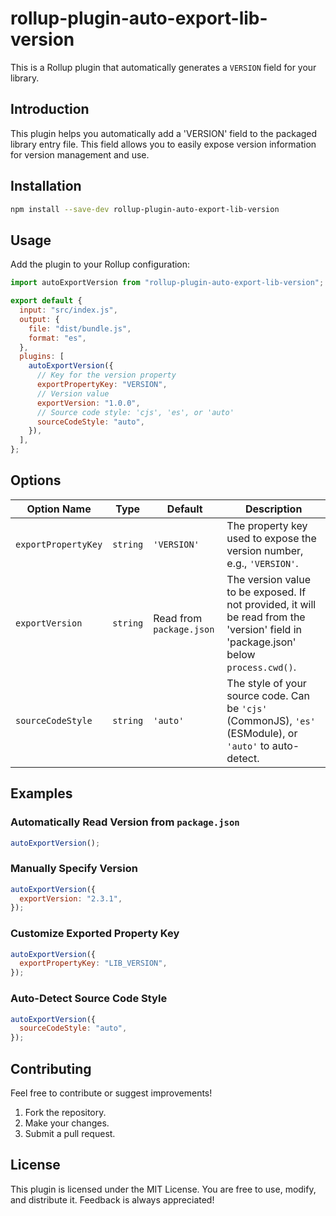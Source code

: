# rollup-plugin-auto-export-lib-version

This is a Rollup plugin that automatically generates a `VERSION` field for your library.

## **Introduction**

This plugin helps you automatically add a 'VERSION' field to the packaged library entry file.
This field allows you to easily expose version information for version management and use.

## **Installation**

```bash
npm install --save-dev rollup-plugin-auto-export-lib-version
```

## **Usage**

Add the plugin to your Rollup configuration:

```javascript
import autoExportVersion from "rollup-plugin-auto-export-lib-version";

export default {
  input: "src/index.js",
  output: {
    file: "dist/bundle.js",
    format: "es",
  },
  plugins: [
    autoExportVersion({
      // Key for the version property
      exportPropertyKey: "VERSION",
      // Version value
      exportVersion: "1.0.0",
      // Source code style: 'cjs', 'es', or 'auto'
      sourceCodeStyle: "auto",
    }),
  ],
};
```

## **Options**

| Option Name         | Type     | Default                  | Description                                                                                                                         |
| ------------------- | -------- | ------------------------ | ----------------------------------------------------------------------------------------------------------------------------------- |
| `exportPropertyKey` | `string` | `'VERSION'`              | The property key used to expose the version number, e.g., `'VERSION'`.                                                              |
| `exportVersion`     | `string` | Read from `package.json` | The version value to be exposed. If not provided, it will be read from the 'version' field in 'package.json' below `process.cwd()`. |
| `sourceCodeStyle`   | `string` | `'auto'`                 | The style of your source code. Can be `'cjs'` (CommonJS), `'es'` (ESModule), or `'auto'` to auto-detect.                            |

## **Examples**

### Automatically Read Version from `package.json`

```javascript
autoExportVersion();
```

### Manually Specify Version

```javascript
autoExportVersion({
  exportVersion: "2.3.1",
});
```

### Customize Exported Property Key

```javascript
autoExportVersion({
  exportPropertyKey: "LIB_VERSION",
});
```

### Auto-Detect Source Code Style

```javascript
autoExportVersion({
  sourceCodeStyle: "auto",
});
```

## **Contributing**

Feel free to contribute or suggest improvements!

1. Fork the repository.
2. Make your changes.
3. Submit a pull request.

## **License**

This plugin is licensed under the MIT License.
You are free to use, modify, and distribute it. Feedback is always appreciated!
